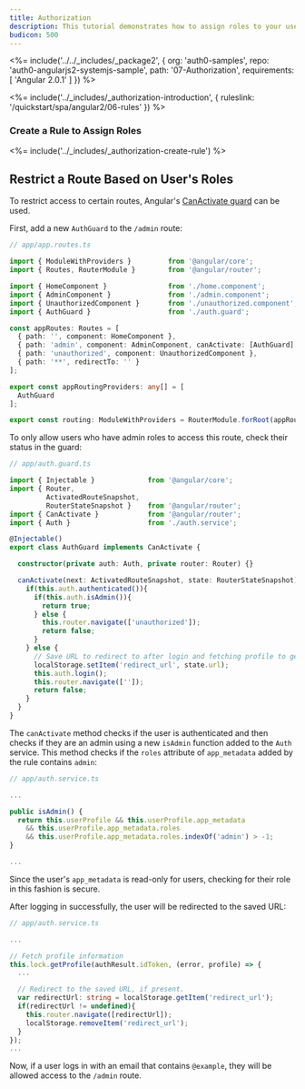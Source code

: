```yaml
---
title: Authorization
description: This tutorial demonstrates how to assign roles to your users and use those claims to authorize or deny a user to access certain routes in the app
budicon: 500
---
```


<%= include('../../_includes/_package2', {
  org: 'auth0-samples',
  repo: 'auth0-angularjs2-systemjs-sample',
  path: '07-Authorization',
  requirements: [
    'Angular 2.0.1'
  ]
}) %>

<%= include('../_includes/_authorization-introduction', { ruleslink: '/quickstart/spa/angular2/06-rules' }) %>

### Create a Rule to Assign Roles

<%= include('../_includes/_authorization-create-rule') %>

## Restrict a Route Based on User's Roles

To restrict access to certain routes, Angular's [CanActivate guard](https://angular.io/docs/ts/latest/guide/router.html#!#can-activate-guard) can be used.

First, add a new `AuthGuard` to the `/admin` route:

```typescript
// app/app.routes.ts

import { ModuleWithProviders }         from '@angular/core';
import { Routes, RouterModule }        from '@angular/router';

import { HomeComponent }               from './home.component';
import { AdminComponent }              from './admin.component';
import { UnauthorizedComponent }       from './unauthorized.component';
import { AuthGuard }                   from './auth.guard';

const appRoutes: Routes = [
  { path: '', component: HomeComponent },
  { path: 'admin', component: AdminComponent, canActivate: [AuthGuard] },
  { path: 'unauthorized', component: UnauthorizedComponent },
  { path: '**', redirectTo: '' }
];

export const appRoutingProviders: any[] = [
  AuthGuard
];

export const routing: ModuleWithProviders = RouterModule.forRoot(appRoutes);
```

To only allow users who have admin roles to access this route, check their status in the guard:

```typescript
// app/auth.guard.ts

import { Injectable }             from '@angular/core';
import { Router,
         ActivatedRouteSnapshot,
         RouterStateSnapshot }    from '@angular/router';
import { CanActivate }            from '@angular/router';
import { Auth }                   from './auth.service';

@Injectable()
export class AuthGuard implements CanActivate {

  constructor(private auth: Auth, private router: Router) {}

  canActivate(next: ActivatedRouteSnapshot, state: RouterStateSnapshot) {
    if(this.auth.authenticated()){
      if(this.auth.isAdmin()){
        return true;
      } else {
        this.router.navigate(['unauthorized']);
        return false;
      }
    } else {
      // Save URL to redirect to after login and fetching profile to get roles
      localStorage.setItem('redirect_url', state.url);
      this.auth.login();
      this.router.navigate(['']);
      return false;
    }
  }
}
```

The `canActivate` method checks if the user is authenticated and then checks if they are an admin using a new `isAdmin` function added to the `Auth` service. This method checks if the `roles` attribute of `app_metadata` added by the rule contains `admin`:

```typescript
// app/auth.service.ts

...

public isAdmin() {
  return this.userProfile && this.userProfile.app_metadata
    && this.userProfile.app_metadata.roles
    && this.userProfile.app_metadata.roles.indexOf('admin') > -1;
}

...
```

Since the user's `app_metadata` is read-only for users, checking for their role in this fashion is secure.

After logging in successfully, the user will be redirected to the saved URL:

```typescript
// app/auth.service.ts

...

// Fetch profile information
this.lock.getProfile(authResult.idToken, (error, profile) => {
  ...

  // Redirect to the saved URL, if present.
  var redirectUrl: string = localStorage.getItem('redirect_url');
  if(redirectUrl != undefined){
    this.router.navigate([redirectUrl]);
    localStorage.removeItem('redirect_url');
  }
});
...
```

Now, if a user logs in with an email that contains `@example`, they will be allowed access to the `/admin` route.
